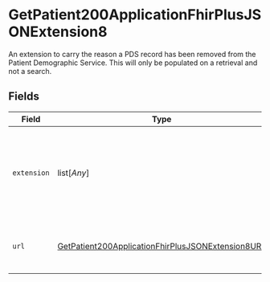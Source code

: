 # GetPatient200ApplicationFhirPlusJSONExtension8

An extension to carry the reason a PDS record has been removed from the Patient Demographic Service. This will only be populated on a retrieval and not a search.


## Fields

| Field                                                                                                                             | Type                                                                                                                              | Required                                                                                                                          | Description                                                                                                                       |
| --------------------------------------------------------------------------------------------------------------------------------- | --------------------------------------------------------------------------------------------------------------------------------- | --------------------------------------------------------------------------------------------------------------------------------- | --------------------------------------------------------------------------------------------------------------------------------- |
| `extension`                                                                                                                       | list[*Any*]                                                                                                                       | :heavy_check_mark:                                                                                                                | An extension reason a PDS record has been removed from the Patient Demographic Service.                                           |
| `url`                                                                                                                             | [GetPatient200ApplicationFhirPlusJSONExtension8URL](../../models/operations/getpatient200applicationfhirplusjsonextension8url.md) | :heavy_check_mark:                                                                                                                | Definition of the removal from registration extension.                                                                            |